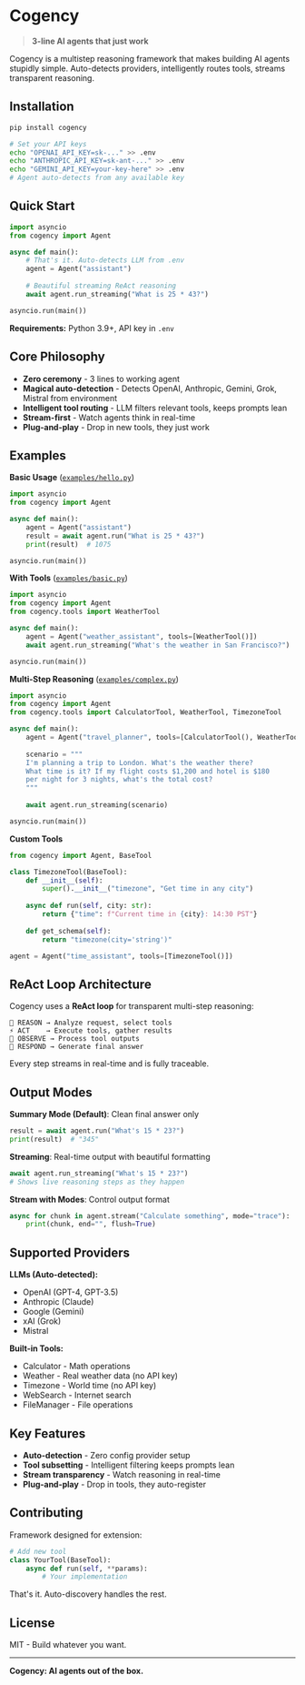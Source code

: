 # Cogency

> **3-line AI agents that just work**

Cogency is a multistep reasoning framework that makes building AI agents stupidly simple. Auto-detects providers, intelligently routes tools, streams transparent reasoning.

## Installation

```bash
pip install cogency

# Set your API keys
echo "OPENAI_API_KEY=sk-..." >> .env
echo "ANTHROPIC_API_KEY=sk-ant-..." >> .env
echo "GEMINI_API_KEY=your-key-here" >> .env
# Agent auto-detects from any available key
```

## Quick Start

```python
import asyncio
from cogency import Agent

async def main():
    # That's it. Auto-detects LLM from .env
    agent = Agent("assistant")
    
    # Beautiful streaming ReAct reasoning
    await agent.run_streaming("What is 25 * 43?")

asyncio.run(main())
```

**Requirements:** Python 3.9+, API key in `.env`

## Core Philosophy

- **Zero ceremony** - 3 lines to working agent
- **Magical auto-detection** - Detects OpenAI, Anthropic, Gemini, Grok, Mistral from environment
- **Intelligent tool routing** - LLM filters relevant tools, keeps prompts lean
- **Stream-first** - Watch agents think in real-time
- **Plug-and-play** - Drop in new tools, they just work

## Examples

**Basic Usage** ([`examples/hello.py`](examples/hello.py))
```python
import asyncio
from cogency import Agent

async def main():
    agent = Agent("assistant")
    result = await agent.run("What is 25 * 43?")
    print(result)  # 1075

asyncio.run(main())
```

**With Tools** ([`examples/basic.py`](examples/basic.py))
```python
import asyncio
from cogency import Agent
from cogency.tools import WeatherTool

async def main():
    agent = Agent("weather_assistant", tools=[WeatherTool()])
    await agent.run_streaming("What's the weather in San Francisco?")

asyncio.run(main())
```

**Multi-Step Reasoning** ([`examples/complex.py`](examples/complex.py))
```python
import asyncio
from cogency import Agent
from cogency.tools import CalculatorTool, WeatherTool, TimezoneTool

async def main():
    agent = Agent("travel_planner", tools=[CalculatorTool(), WeatherTool(), TimezoneTool()])
    
    scenario = """
    I'm planning a trip to London. What's the weather there?
    What time is it? If my flight costs $1,200 and hotel is $180 
    per night for 3 nights, what's the total cost?
    """
    
    await agent.run_streaming(scenario)

asyncio.run(main())
```

**Custom Tools**
```python
from cogency import Agent, BaseTool

class TimezoneTool(BaseTool):
    def __init__(self):
        super().__init__("timezone", "Get time in any city")
    
    async def run(self, city: str):
        return {"time": f"Current time in {city}: 14:30 PST"}
    
    def get_schema(self):
        return "timezone(city='string')"

agent = Agent("time_assistant", tools=[TimezoneTool()])
```

## ReAct Loop Architecture

Cogency uses a **ReAct loop** for transparent multi-step reasoning:

```
🧠 REASON → Analyze request, select tools
⚡ ACT    → Execute tools, gather results  
👀 OBSERVE → Process tool outputs
💬 RESPOND → Generate final answer
```

Every step streams in real-time and is fully traceable.

## Output Modes

**Summary Mode (Default)**: Clean final answer only
```python
result = await agent.run("What's 15 * 23?")
print(result)  # "345"
```

**Streaming**: Real-time output with beautiful formatting
```python
await agent.run_streaming("What's 15 * 23?")
# Shows live reasoning steps as they happen
```

**Stream with Modes**: Control output format
```python
async for chunk in agent.stream("Calculate something", mode="trace"):
    print(chunk, end="", flush=True)
```

## Supported Providers

**LLMs (Auto-detected):**
- OpenAI (GPT-4, GPT-3.5)
- Anthropic (Claude) 
- Google (Gemini)
- xAI (Grok)
- Mistral

**Built-in Tools:**
- Calculator - Math operations
- Weather - Real weather data (no API key)
- Timezone - World time (no API key)  
- WebSearch - Internet search
- FileManager - File operations

## Key Features

- **Auto-detection** - Zero config provider setup
- **Tool subsetting** - Intelligent filtering keeps prompts lean
- **Stream transparency** - Watch reasoning in real-time
- **Plug-and-play** - Drop in tools, they auto-register

## Contributing

Framework designed for extension:

```python
# Add new tool  
class YourTool(BaseTool):
    async def run(self, **params):
        # Your implementation
```

That's it. Auto-discovery handles the rest.

## License

MIT - Build whatever you want.

---

**Cogency: AI agents out of the box.**